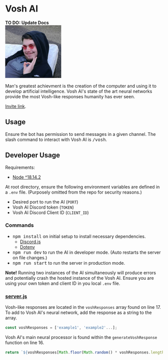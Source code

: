 # Vosh AI

**TO DO: Update Docs**<br>
![Vosh](/media/vosh.PNG)

Man's greatest achievment is the creation of the computer and using it to develop artificial intelligence. Vosh AI's state of the art neural networks provide the most Vosh-like responses humanity has ever seen.

[Invite link](https://discord.com/api/oauth2/authorize?client_id=1078241997774659714&permissions=2048&scope=bot).

## Usage
Ensure the bot has permission to send messages in a given channel. The slash command to interact with Vosh AI is <kbd>/vosh</kbd>.

## Developer Usage
Requirements:
- [Node ^18.14.2](https://nodejs.org/en/)

At root directory, ensure the following environment variables are defined in a `.env` file. (Purposely omitted from the repo for security reasons.)
- Desired port to run the AI (`PORT`)
- Vosh AI Discord token (`TOKEN`)
- Vosh AI Discord Client ID (`CLIENT_ID`)

### Commands
- <kbd>npm install</kbd> on initial setup to install necessary dependencies.
    - [Discord.js](https://discordjs.guide/#before-you-begin)
    - [Dotenv](https://www.npmjs.com/package/dotenv)
- <kbd>npm run dev</kbd> to run the AI in developer mode. (Auto restarts the server on file changes.)
- <kbd>npm run start</kbd> to run the server in production mode.

**Note!** Running two instances of the AI simultaneously will produce errors and potentially crash the hosted instance of the Vosh AI. Ensure you are using your own token and client ID in you local `.env` file.

### [server.js](/server.js)
Vosh-like responses are located in the `voshResponses` array found on line 17. To add to Vosh AI's neural network, add the response as a string to the array.

```javascript
const voshResponses = ['example1', 'example2'...];
```
Vosh AI's main neural processor is found within the `generateVoshResponse` function on line 16.<br>
```javascript
return `${voshResponses[Math.floor(Math.random() * voshResponses.length)]} ${username}`
```
